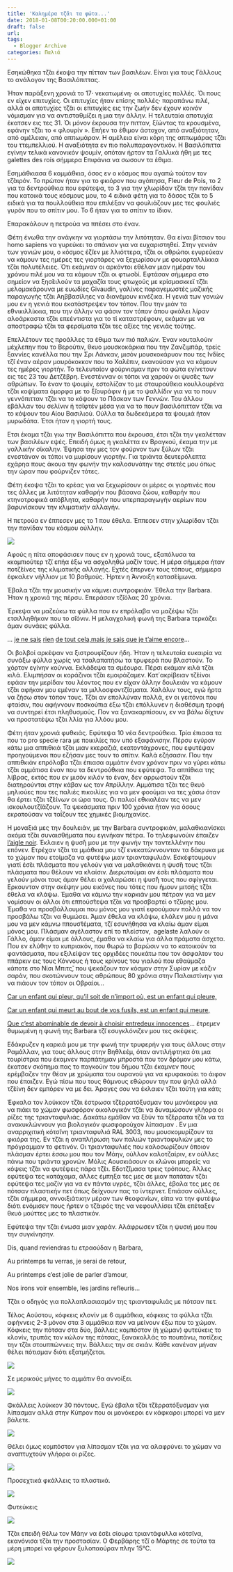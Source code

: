 ```yaml
---
title: 'Καλημέρα τζ̆αι τα φώτα...'
date: 2018-01-08T00:20:00.000+01:00
draft: false
url: 
tags:
  - Blogger Archive
categories: Παλιά
---
```


  

  

Εσηκώθηκα τζ̆αι έκοψα την πίτταν των βασιλέων. Είναι για τους Γάλλους το ανάλογον της Βασιλόπιττας.

  

Ήταν παράξενη χρονιά το 17· νεκατωμένη· οι αποτυχίες πολλές. Όι πους εν είχεν επιτυχίες. Οι επιτυχίες ήταν επίσης πολλές· παραπάνω πιλέ, αλλά οι αποτυχίες τζ̆αι οι επιτυχίες εις την ζωήν δεν έχουν κοινόν νόμισμαν για να αντισταθμίζει η μια την άλλην. Η τελευταία αποτυχία έκατσεν εις τες 31. Όι μόνον έκρουσα την πιτταν, ξ̆ιώντας τα κρουσμένα, εφάνην τζ̆αι το « φλουρίν ». Επήεν το έθιμον άστοχον, από αναξιότηταν, από αμέλειαν, από αππωμάραν. Η αμέλεια είναι κόρη της αππωμάρας τζ̆αι του ττεμπελλιού. Η αναξιότητα εν πιο πολυπαραγοντικόν. Η Βασιλόπιττα εγίνην τελικά κανονικόν ψουμίν, οπόταν ήρταν τα Γαλλικά ήθη με τες galettes des rois σήμμερα Επιφάνια να σωσουν τα έθιμα.

  

Εσημάθκιασα 6 κομμάθκια, όσος εν ο κόσμος που αγαπώ τούτον τον τζ̆αιρόν. Το πρώτον ήταν για το φκιόρον που αγάπησα, Fleur de Pois, το 2 για τα δεντρούθκια που εφύτεψα, το 3 για την χλωρίδαν τζ̆αι την πανίδαν που κατοικά τους κόσμους μου, το 4 ειδικά φέτη για το δάσος τζ̆αι το 5 ειδικά για τα πουλλούθκια που επιλέξαν να φουλιάζουν μες τες φουλιές γυρόν που το σπίτιν μου. Το 6 ήταν για το σπίτιν το ίδιον.

  

Επαρακάλουν η πετρούα να ππέσει στο έναν.

  

Φέτη ένωθα την ανάγκην να γιορτάσω την λιτότηταν. Θα είναι βίτσιον του homo sapiens να γυρεύκει το σπάνιον για να ευχαριστηθεί. Στην γενιάν των γονιών μου, ο κόσμος έζ̆ιεν με λλιόττερα, τζ̆αι οι αθρώποι εγυρεύκαν να κάμουν τες ημέρες τες γιορτάρες να ξεχωρίσουν με φουαρταλλίκκια τζ̆αι πολυτέλειες. Ότι εκάμναν οι αρκόντοι εθέλαν μιαν ημέραν του χρόνου πιλέ μου να τα κάμουν τζ̆αι οι φτωσ̆οί. Εφτάσαν σήμμερα στο σημείον να ξησ̆ειλούν τα μαχαζ̆ια τους φτωχούς με κρίσμασκκεϊ τζ̆αι μελομακάρουνα με ευωδίες Givaudin, γαλίνες παραγεμωστές μαζικής παραγωγής τζ̆αι Αηββασίληες να διανέμουν κινέζικα. Η γενιά των γονιών μου εν η γενιά που εκατάστρεψεν τον τόπον. Που την μιάν τα εθνικιλλίκκια, που την άλλην να φάσιν τον τόπον άπου φκάλει λίραν αλοάρκαστα τζ̆αι επεέντιστα για το τί καταστρέφουν, εκάμαν με να αποστραφώ τζ̆αι τα φερσίματα τζ̆αι τες αξίες της γενιάς τούτης.

  

Επελλέτουν τες προάλλες τα έθιμα των πιό παλιών. Έναν κουταλούιν μέχλεπην που το Βερούτιν, θκυο μουσκοκάρκια που την Ζανζιμπάρ, τρείς ξαννίες κανέλλα που την Σρι Λάνκαν, μισόν μουσκοκάρυον που τες Ινδίες τζ̆ι έναν αέραν μαυρόκοκκον που το Χαλέπιν, εκανούσαν για να κάμουν τες ημέρες γιορτήν. Το τελευταίον φούρνισμαν πριν τα φώτα εγίνετουν εις τες 23 του Δετζ̆έβρη. Ενεστένναν οι τόποι να χαρούν οι ψυσ̆ές των αθρώπων. Το έναν το ψουμίν, εστολίζαν το με σταυρούθκια κουλλουρένα τζ̆αι κοψίματα όμορφα με το ξ̆ιουράφιν ή με το ψαλλίδιν για να το πουν γεννόπιτταν τζ̆αι να το κόψουν το Πάσκαν των Γεννών. Του άλλου εβάλλαν του σελίνιν ή τσ̆ιφτέν μέσα για να το πουν βασιλόπιτταν τζ̆αι να το κόψουν του Αίου Βασιλιού. Ούλλα τα δωδεκάμερα τα ψουμιά ήταν μυρωδάτα. Έτσι ήταν η γιορτή τους.

  

Ετσι έκαμα τζ̆αι γιω την Βασιλόπιττα που έκρουσα, έτσι τζ̆αι την γκαλέτταν των βασιλέων εψές. Επειδή όμως η γκαλέττα εν Βραγκού, έκαμα την με γαλλικήν σίκαλην. Έψησα την μες τον φούρνον των ξύλων τζ̆αι ενεστάναν οι τόποι να μυρίσουν γιορτήν. Για τριάντα δευτερόλεπτα εχάρηα πους άκουα την φωνήν την καλοσυνάτην της στετές μου όπως την ώραν που φούρνιζεν τότες.

  

Φέτη έκοψα τζ̆αι το κρέας για να ξεχωρίσουν οι μέρες οι γιορτινές που τες άλλες με λιτότηταν καθαρήν που βάσανα ζώου, καθαρήν που κτηνοτροφικά απόβλητα, καθαρήν που υπερπαραγωγήν αερίων που βαρυνίσκουν την κλιματικήν αλλαγήν.

  

Η πετρούα εν έππεσεν μες το 1 που έθελα. Έππεσεν στην χλωρίδαν τζ̆αι την πανίδαν του κόσμου ούλλην. 

  

[![](https://blogger.googleusercontent.com/img/b/R29vZ2xl/AVvXsEi3RE4zybpjCQVPkLMc65sCi6x0VLrS2RSrWn2g4IbnmfBxhC7g9nS13QPW5_bi-Vbx3FJ86OwQWpi1MjKIPUoOAO_-cTiPXsBewUfWKGDhVYaxJcrsMx8qlZ2N1nCD_pO_eHx5oDgBOpE/s320/Capture+d%25E2%2580%2599e%25CC%2581cran+2018-01-07+a%25CC%2580+23.43.03.png)](https://blogger.googleusercontent.com/img/b/R29vZ2xl/AVvXsEi3RE4zybpjCQVPkLMc65sCi6x0VLrS2RSrWn2g4IbnmfBxhC7g9nS13QPW5_bi-Vbx3FJ86OwQWpi1MjKIPUoOAO_-cTiPXsBewUfWKGDhVYaxJcrsMx8qlZ2N1nCD_pO_eHx5oDgBOpE/s1600/Capture+d%25E2%2580%2599e%25CC%2581cran+2018-01-07+a%25CC%2580+23.43.03.png)

  

  

Αφούς η πίτα αποφάσισεν πους εν η χρονιά τους, εξαπόλυσα τα κκομπιούτερ τζ̆ι επήα έξω να ασχοληθώ μαζίν τους. Η μέρα σήμμερα ήταν ποτζ̆είνες της κλιματικής αλλαγής. Εχτές έπερνεν τους τόπους, σήμμερα έφκαλεν νήλλιον με 10 βαθμούς. Ήρτεν η Άννοιξη  κατασ̆είμωνα.

  

Έβαλα τζ̆αι την μουσικήν να κάμνει συντροφκιάν. Έθελα την Barbara. Ήταν η χρονιά της πέρσυ. Επεράσαν τζ̆ιόλας 20 χρόνια.

  

Έρκεψα να μαζεύκω τα φύλλα που εν επρόλαβα να μαζέψω τζ̆αι ετσιλληθήκαν που το σ̆ιόνιν. Η μελαγχολική φωνή της Barbara τερκάζει άμαν συνάεις φύλλα.

  

... [je ne sais](https://youtu.be/d0hrXS3jIyE) [rien](https://youtu.be/d0hrXS3jIyE) [de tout cela,mais je sais que je t’aime encore](https://youtu.be/d0hrXS3jIyE)...

  

Οι βολβοί αρκέψαν να ξιστρουφίζουν ήδη. Ήταν η τελευταία ευκαιρία να συνάξω φύλλα χωρίς να τσαλαπατήσω τα τρυφερά που βλαστούν. Το χόρτον εγίνην κούννα. Εκλάδεψα τα σμέουρα. Πέρσι εκάμαν κιλά τζ̆αι κιλά. Ελιμπήσαν οι κοράζινοι τζ̆αι εμοιράζαμεν. Κατ΄ακρίβειαν τζ̆είνοι εφάαν την μερίδαν του λέοντος που εν είχαν άλλην δουλειάν να κάμουν τζ̆αι αφήκαν μου εμέναν τα μιλλοσφοντζ̆ισματα. Χαλάλιν τους, εγώ ήρτα να ζήσω στον τόπον τους. Τζ̆αι αν επολλύναν πολλά, εν οι γειτόνοι που φταίσιν, που αφήννουν ποσκούπια έξω τζ̆αι επόλλυνεν η διαθέσιμη τροφή να συντηρεί έτσι πληθυσμούς. Πον να ξανακαρπίσουν, εν να βάλω δίχτυν να προστατέψω τζ̆αι λλία για λλόου μου.

  

Φέτη ήταν χρονιά φυθκιάς. Εφύτεψα 10 νέα δεντρούθκια. Τρία έπιασα τα που το pro specie rara με ποικιλίες πον υπό εξαφάνισην. Πέρσυ εγύραν κάτω μια αππιθκιά τζ̆αι μιαν κκεραζιά, εκατοντάχρονες, που εφυτέψαν προηγούμενοι που εζήσαν μες τουν το σπίτιν. Καλά εζήσασιν. Που την αππιθκιάν επρόλαβα τζ̆αι έπιασα αμμάτιν έναν χρόνον πριν να γύρει κάτω τζ̆αι αμμάτισα έναν που τα δεντρούθκια που εφύτεψα. Τα αππίθκια της λίβρας, εκτός που εν μισόν κιλόν το έναν, δεν αρρωστούν τζ̆αι διατηρούνται στην κάβαν ως τον Απρίλλην. Αμμάτισα τζ̆αι τες θκυό μηλιούες που τες παλιές πικοιλίες για να μεν φοούμαι να τες χάσω όταν θα έρτει τζ̆αι τζ̆είνων οι ώρα τους. Οι παλιοί εθκιαλέαν τες να μεν ισκουλουτζ̆ιάζουν. Τα ψεκάσματα πριν 100 χρόνια ήταν για όσους εκρατούσαν να ταΐζουν τες χημικές βιομηχανίες.

  

Η μοναξιά μες την δουλειάν, με την Barbara συντροφκιάν, μαλαθκιανίσκει ακόμα τζ̆αι συναισθήματα που εγινήκαν πέτρα. Το τηλεφωνούιν έπαιζεν [l’](https://youtu.be/d9cEY13bUTo)[aigle noir](https://youtu.be/d9cEY13bUTo). Έκλαιεν η ψυσ̆ή μου με την φωνήν την ταντελλένην που επόνεν. Ετρέχαν τζ̆αι τα μμάθκια μου τζ̆ι ενεκατώννουνταν τα δάκρυκα με το χώμαν που ετοίμαζα να φυτέψω μιαν τριανταφυλιάν. Εσκέφτουμουν γιατί έσ̆ει πλάσματα που γελούν για να μαλαθκιάνει η ψυσ̆ή τους τζ̆αι πλάσματα που θέλουν να κλαίσιν. Διερωτούμαι αν έσ̆ει πλάσματα που γελούν μόνοι τους άμαν θέλει α χαλαρώσει η ψυσ̆ή τους που σφίγγεται. Ερκουνταν στην σκέψην μου εικόνες που τότες που ήμουν μιτσής τζ̆αι έθελα να κλάψω. Έμαθα να κάμνω την καρκιάν μου πέτραν για να μεν νομίσουν οι άλλοι ότι εππούσ̆τεψα τζ̆αι να προσβαρτεί ο τζ̆ύρης μου. Έμαθα να προσβάλλουμαι που μόνος μου γιατί εφοούμουν πολλά να τον προσβάλω τζ̆αι να θυμώσει. Άμαν έθελα να κλάψω, ελάλεν μου η μάνα μου να μεν κάμνω ππουσ̆τέματα, τζ̆ι εσυνήθησα να κλαίω άμαν είμαι μόνος μου. Πλάσμαν αγέλαστον επί το πλείστον,  agelaste λαλούν οι Γάλλο, άμαν είμαι με άλλους, έμαθα να κλαίω για άλλα πράματα άσχετα. Που εν ελύθην το κυπριακόν, που θωρώ το βαρώσιν να το κατοικούν τα φαντάσματα, που εξιλείψαν τες ορχιδέες πουκάτω που τον άσφαλτον του ππάρκιν εις τους Κόννους ή τους κρίνους του γιαλού που εθαύμαζα κάποτε στο Νίσι Μπιτς̆, που ψεκάζουν τον κόσμον στην Συρίαν με κάζιν σαράν, που σκοτώννουν τους αθρώπους 80 χρόνια στην Παλαιστίνην για να πιάουν τον τόπον οι Οβραίοι...

  

[Car un enfant qui pleur, qu’il soit de n’import où, est un enfant qui pleure,](https://youtu.be/tYX2KRCr37g)

[Car un enfant qui meurt au bout de vos fusils, est un enfant qui meure,](https://youtu.be/tYX2KRCr37g)

[Que c’est abominable de devoir à choisir entredeux innocences](https://youtu.be/tYX2KRCr37g)... έτρεμεν θυμωμένη η φωνή της Barbara τζ̆ι εσυγκλόνιζεν μου τες σκέψεις.

  

Εδάκρυζεν η καρκιά μου με την φωνή την τρυφερήν για τους άλλους στην Ραμάλλαν, για τους άλλους στην Βηθλεέμ, όταν αντιλήφτηκα ότι μια τουρίστρια που έκαμνεν παρπάτημαν μπροστά που τον δρόμον μου κάτω, έκατσεν σκόπημα πας το παγκούιν του δήμου τζ̆αι έκαμνεν πους ερέμβαζεν την θέαν με χρώματα του ουρανού για να κρυφακούει το άιφον που έπαιζεν. Εγώ πίσω που τους θάμνους εθώρουν την που ψηλά αλλά τζ̆είνη δεν εμπόρεν να με δει. Άραγες σου να έκλαιεν τζ̆αι τούτη για κάτι;

  

Έφκαλα τον λούκκον τζ̆αι έστρωσα τζ̆ερρατόξυσμαν του μονόκερου για να πιάει το χώμαν φωσφόρον οικολογικόν τζ̆αι να δυναμώσουν γλήορα οι ρίζες της τριανταφυλιάς. Δακάτω εμάθαν να ξ̆ούν τα τζ̆έρρατα τζ̆αι να τα ανακυκλώννουν για βιολογικόν φωσφορούχον λίπασμαν . Εν μια αναρριχιτική κότσ̆ινη τριανταφυλιά RAL 3003, που μουσκομυρίζουν τα φκιόρα της. Εν τζ̆αι η αναπλήρωση των παλιών τριανταφυλιών μες το πρόγραμμαν το φετινόν. Οι τριανταφυλιές που καλοσωρίζουν όποιον πλάσμαν έρτει έσσω μου που τον Μάην, ούλλον καλοτζαίριν, εν ούλλες πάνω που τριάντα χρονών. Μόλις Αουσκιάσουν οι κλώνοι μπορείς να κόψεις τζ̆αι να φυτέψεις πάρα τζ̆ει. Εδοτζ̆ίμασα τρεις τρόπους. Άλλες εφύτεψα τες κατάχαμα, άλλες έμπηξα τες μες σε μιαν πατάταν τζ̆αι εφύτεψα τες μαζίν για να εν πάντα υγρές, τζ̆αι άλλες, έβαλα τες μες σε πότσαν πλαστικήν πετ όπως δείχνουν πας το ίντερνετ. Επιάσαν ούλλες, τζ̆αι σήμμερα, αννοιξιάτικην μέραν των θεοφανίων, είπα να την φυτέψω διότι ενόμισεν πους ήρτεν ο τζ̆αιρός της να νεφουλλίσει τζ̆αι επέταξεν θκυό μούττες μες το πλαστικόν.

  

Εφύτεψα την τζ̆αι ένωσα μιαν χαράν. Αλάφρωσεν τζ̆αι η ψυσιή μου που την συγκίνησην.

  

Dis, quand reviendras tu ετραούδαν η Barbara,

  
Au printemps tu verras, je serai de retour,

Au printemps c’est jolie de parler d’amour,

  

Nos irons voir ensemble, les jardins refleuris...

  

  

  
  
  
  
  
  
  
  
  
  
  
  
Τζ̆αι ο οδηγός για πολλαπλασιασμόν της τριανταφυλιάς με πότσαν πετ.  
  
Τέλος Αούστου, κόφκεις κλονίν με 6 αμμάθκια, κόφκεις τα φύλλα τζ̆αι αφήννεις 2-3 μόνον στα 3 αμμάθκια πον να μείνουν έξω που το χώμαν. Κόφκεις την πότσαν στα δύο, βάλλεις κομπόστον (ή χώμαν) φυτεύκεις το κλονίν, τρυπάς τον κώλον της πότσας, ξανακολλάς το πουπάνω, ποτίζεις την τζ̆αι στουππώννεις την. Βάλλεις την σε σκιάν. Κάθε κανέναν μήναν θέλει πότισμαν διότι εξατμήζεται.  
  
  

[![](https://blogger.googleusercontent.com/img/b/R29vZ2xl/AVvXsEgMkN14ywHaaSvtp6cVLo3gfkq_jIbYRD7u_mR2gTumLhCZ5O_gyEONejc6ozQGll9JHn2Db2g_y80UGemNqOcRFt0FxribYoq7HasOuQQP8t0zfHtnn0btxm6-CigiC80A_YJ5MAb4UAg/s320/Capture+d%25E2%2580%2599e%25CC%2581cran+2018-01-07+a%25CC%2580+23.54.46.png)](https://blogger.googleusercontent.com/img/b/R29vZ2xl/AVvXsEgMkN14ywHaaSvtp6cVLo3gfkq_jIbYRD7u_mR2gTumLhCZ5O_gyEONejc6ozQGll9JHn2Db2g_y80UGemNqOcRFt0FxribYoq7HasOuQQP8t0zfHtnn0btxm6-CigiC80A_YJ5MAb4UAg/s1600/Capture+d%25E2%2580%2599e%25CC%2581cran+2018-01-07+a%25CC%2580+23.54.46.png)

  

Σε μερικούς μήνες το αμμάτιν θα αννοίξει. 

[![](https://blogger.googleusercontent.com/img/b/R29vZ2xl/AVvXsEiKs_Csgn4NbbU2h8aqQcIex_ZAlZa7ArY-GvGm6l34MNqY77DOc3Q2GqNDjoyxFgDbs_ZoaR4ultvDftvv3HbO883KIHg5kkqZ4jzEDJXoABja7sTkIw6FjrhSfKATkI4VAtaaT8aOxuY/s320/Capture+d%25E2%2580%2599e%25CC%2581cran+2018-01-07+a%25CC%2580+23.55.05.png)](https://blogger.googleusercontent.com/img/b/R29vZ2xl/AVvXsEiKs_Csgn4NbbU2h8aqQcIex_ZAlZa7ArY-GvGm6l34MNqY77DOc3Q2GqNDjoyxFgDbs_ZoaR4ultvDftvv3HbO883KIHg5kkqZ4jzEDJXoABja7sTkIw6FjrhSfKATkI4VAtaaT8aOxuY/s1600/Capture+d%25E2%2580%2599e%25CC%2581cran+2018-01-07+a%25CC%2580+23.55.05.png)

  

Φκάλλεις λούκκον 30 πόντους. Εγώ έβαλα τζ̆αι τζ̆ερρατόξυσμαν για λίπασμαν αλλά στην Κύπρον που οι μονόκεροι εν κάφκαροι μπορεί να μεν βάλετε.

  

[![](https://blogger.googleusercontent.com/img/b/R29vZ2xl/AVvXsEimcgmTzvdDzdqVd_rWa43tH4huyAqrBqIDvBeHtRWXBTPFKcPN-vyzQaGK63eFuwn7i90E_DFjuHKoE-OKM7gVBmK0IPO66W5fnNL8G3gqItggd-2cV12lRELn59Np94QJHIVTeVVoRlA/s320/Capture+d%25E2%2580%2599e%25CC%2581cran+2018-01-07+a%25CC%2580+23.57.24.png)](https://blogger.googleusercontent.com/img/b/R29vZ2xl/AVvXsEimcgmTzvdDzdqVd_rWa43tH4huyAqrBqIDvBeHtRWXBTPFKcPN-vyzQaGK63eFuwn7i90E_DFjuHKoE-OKM7gVBmK0IPO66W5fnNL8G3gqItggd-2cV12lRELn59Np94QJHIVTeVVoRlA/s1600/Capture+d%25E2%2580%2599e%25CC%2581cran+2018-01-07+a%25CC%2580+23.57.24.png)

  

Θέλει όμως κομπόστον για λίπασμαν τζ̆αι για να αλαφρύνει το χώμαν να αναπτυχτούν γλήορα οι ρίζες.

  

[![](https://blogger.googleusercontent.com/img/b/R29vZ2xl/AVvXsEhCCnvYrgOaFCi7KulBYGq2YiKfADrWLrvslZRA2C8eZQm5irhxz0wUlMWszLbex_p-MCryIBytlWAtYbQOGva7KJmcmRMmYV9xzXNX0ZLH8wva2LaEnI0iuyCXr-nnANuE5Sx0s6pspOI/s320/Capture+d%25E2%2580%2599e%25CC%2581cran+2018-01-07+a%25CC%2580+23.57.03.png)](https://blogger.googleusercontent.com/img/b/R29vZ2xl/AVvXsEhCCnvYrgOaFCi7KulBYGq2YiKfADrWLrvslZRA2C8eZQm5irhxz0wUlMWszLbex_p-MCryIBytlWAtYbQOGva7KJmcmRMmYV9xzXNX0ZLH8wva2LaEnI0iuyCXr-nnANuE5Sx0s6pspOI/s1600/Capture+d%25E2%2580%2599e%25CC%2581cran+2018-01-07+a%25CC%2580+23.57.03.png)

  

Προσεχτικά φκάλλεις τα πλαστικά.

  

[![](https://blogger.googleusercontent.com/img/b/R29vZ2xl/AVvXsEiPZ6IlnW1pQzZKrXsjifnqCM5lA-btroqhgHgqqGV7oxeP2WyiS8oqUmSsNvwUhbSzBni1k7KtBpEUmw59_BmO8Vyd1wSxwxfDOQHErdYn2ZTd1bBuB63-9swO-TTB1DOMPhqeAQwUeyQ/s320/Capture+d%25E2%2580%2599e%25CC%2581cran+2018-01-07+a%25CC%2580+23.55.32.png)](https://blogger.googleusercontent.com/img/b/R29vZ2xl/AVvXsEiPZ6IlnW1pQzZKrXsjifnqCM5lA-btroqhgHgqqGV7oxeP2WyiS8oqUmSsNvwUhbSzBni1k7KtBpEUmw59_BmO8Vyd1wSxwxfDOQHErdYn2ZTd1bBuB63-9swO-TTB1DOMPhqeAQwUeyQ/s1600/Capture+d%25E2%2580%2599e%25CC%2581cran+2018-01-07+a%25CC%2580+23.55.32.png)

  

Φυτεύκεις

  

[![](https://blogger.googleusercontent.com/img/b/R29vZ2xl/AVvXsEjaW2qT1iNPO7bEjZ2Gsq6PnJ4gdMBRckLoAyixhJRFcGZxuWpJD-nGcdPlcIJVFQmMf0DQ5Yrefxl8AO1N5R7kn8xhUXIw36Y_B-NiIOSxEtm6RizpbJ4VgLdhdSdgFqp7QVXiGY4ILZM/s320/Capture+d%25E2%2580%2599e%25CC%2581cran+2018-01-07+a%25CC%2580+23.55.44.png)](https://blogger.googleusercontent.com/img/b/R29vZ2xl/AVvXsEjaW2qT1iNPO7bEjZ2Gsq6PnJ4gdMBRckLoAyixhJRFcGZxuWpJD-nGcdPlcIJVFQmMf0DQ5Yrefxl8AO1N5R7kn8xhUXIw36Y_B-NiIOSxEtm6RizpbJ4VgLdhdSdgFqp7QVXiGY4ILZM/s1600/Capture+d%25E2%2580%2599e%25CC%2581cran+2018-01-07+a%25CC%2580+23.55.44.png)

  

Τζ̆αι επειδή θέλω τον Μάην να έσ̆ει σίουρα τριαντάφυλλα κότσ̆ινα, εκανόνισα τζ̆αι την προστασίαν. O Φερβάρης τζ̆ι ο Μάρτης σε τούτα τα μέρη μπορεί να φέρουν ξυλοπαούραν πλην 15°C.

  

[![](https://blogger.googleusercontent.com/img/b/R29vZ2xl/AVvXsEiKrwZO_dM9ORG9ZyaSaN4rNV230c3rM6RmZ2WHEoOPoF9bOgM0TnvsPQBGnreqwzeMdmk9B1LCW9VN1sWRI32215UPp5Vd-xWvQAg3JdfrOj6UIRWdPkps1EzIar8teBJ-1rhSi_MZiMM/s320/Capture+d%25E2%2580%2599e%25CC%2581cran+2018-01-07+a%25CC%2580+23.55.56.png)](https://blogger.googleusercontent.com/img/b/R29vZ2xl/AVvXsEiKrwZO_dM9ORG9ZyaSaN4rNV230c3rM6RmZ2WHEoOPoF9bOgM0TnvsPQBGnreqwzeMdmk9B1LCW9VN1sWRI32215UPp5Vd-xWvQAg3JdfrOj6UIRWdPkps1EzIar8teBJ-1rhSi_MZiMM/s1600/Capture+d%25E2%2580%2599e%25CC%2581cran+2018-01-07+a%25CC%2580+23.55.56.png)

